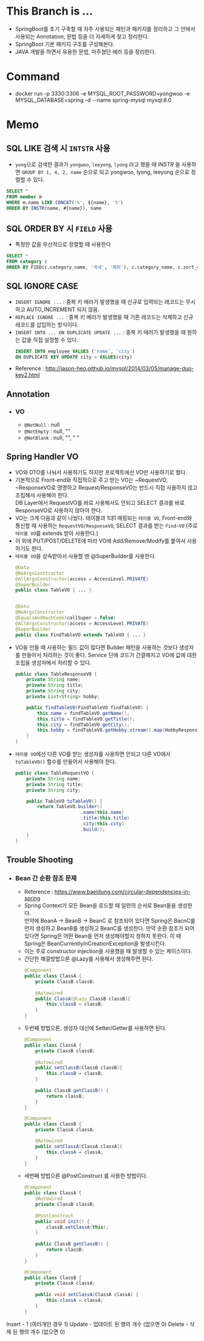 # This Branch is ...
- SpringBoot를 초기 구축할 때 자주 사용되는 패턴과 패키지를 정리하고 그 안에서 사용되는 Annotation, 문법 등을 더 자세하게 찾고 정리한다.
- SpringBoot 기본 패키지 구조를 구성해본다.
- JAVA 개발을 하면서 유용한 문법, 마주쳤던 에러 등을 정리한다.

# Command
- docker run -p 3330:3306 -e MYSQL_ROOT_PASSWORD=yongwoo -e MYSQL_DATABASE=spring -d --name spring-mysql mysql:8.0

# Memo
## SQL LIKE 검색 시 `INTSTR` 사용
  -  `yong`으로 검색한 결과가 `yongwoo`, `leeyong`, `lyong` 라고 했을 때 _INSTR_ 을 사용하면 `GROUP BY 1, 4, 2, name` 순으로 되고 yongwoo, lyong, leeyong 순으로 정렬할 수 있다.
  ```sql
  SELECT *
  FROM member m
  WHERE m.name LIKE CONCAT('%', ${name}, '%')
  ORDER BY INSTR(name, #{name}), name
  ```

## SQL ORDER BY 시 `FIELD` 사용
  - 특정한 값을 우선적으로 정렬할 때 사용한다
  ```sql
  SELECT *
  FROM category c
  ORDER BY FIED(c.category_name, '국내', '해외'), c.category_name, c.sort_order
  ```

## SQL IGNORE CASE
- `INSERT IGNORE ...` : 중복 키 에러가 발생했을 때 신규로 입력되는 레코드는 무시하고 AUTO_INCREMENT 되지 않음.
- `REPLACE IGNORE ...` : 중복 키 에러가 발생했을 때 기존 레코드는 삭제하고 신규 레코드를 삽입하는 방식이다. 
- `INSERT INTO ... ON DUPLICATE UPDATE ...` : 중복 키 에러가 발생했을 때 원하는 값을 직접 설정할 수 있다.
    ```sql
    INSERT INTO employee VALUES ('name', 'city')
    ON DUPLICATE KEY UPDATE city = VALUES(city)
    ```
- Reference : http://jason-heo.github.io/mysql/2014/03/05/manage-dup-key2.html

## Annotation
  - ### VO
    - `@NotNull` : null
    - `@NotEmpty` : null, ""
    - `@NotBlank` : null, "", " "

## Spring Handler VO
  - VO와 DTO를 나눠서 사용하기도 하지만 프로젝트에선 VO만 사용하기로 했다.
  - 기본적으로 Front-end와 직접적으로 주고 받는 VO는 ~RequestVO, ~ResponseVO로 명명하고 Request/ResponseVO는 반드시 직접 사용하지 않고 조립해서 사용해야 한다.\
    DB Layer에서 RequestVO를 바로 사용해서도 안되고 SELECT 결과를 바로 ResponseVO로 사용하지 않아야 한다.
  - VO는 크게 다음과 같이 나눴다. 테이블과 1대1 매핑되는 `테이블 VO`, Front-end와 통신할 때 사용하는 `RequestVO/ResponseVO`, SELECT 결과를 받는 `Find~VO` (주로 `테이블 VO`를 extends 받아 사용한다.)
  - 이 외에 PUT/POST/DELETE에 따라 VO에 Add/Remove/Modify를 붙여서 사용하기도 한다.
  - `테이블 VO`을 상속받아서 사용할 땐 @SuperBuilder를 사용한다.
    ```java
    @Data
    @NoArgsConstructor
    @AllArgsConstructor(access = AccessLevel.PRIVATE)
    @SuperBuilder
    public class TableVO { ... }
    
    
    @Data
    @NoArgsConstructor
    @EqualsAndHashCode(callSuper = false)
    @AllArgsConstructor(access = AccessLevel.PRIVATE)
    @SuperBuilder
    public class FindTableVO extends TableVO { ... }
    ```
  - VO을 만들 때 사용하는 필드 값이 많다면 Builder 패턴을 사용하는 것보다 생성자를 만들어서 처리하는 것이 좋다. Service 단에 코드가 간결해지고 VO에 값에 대한 조립을 생성자에서 처리할 수 있다. 
    ```java
    public class TableResponseVO {
        private String name;
        private String title;
        private String city;
        private List<String> hobby;
    
        public findTableVO(FindTableVO findTableVO) {
            this.name = findTableVO.getName();
            this.title = findTableVO.getTitle();
            this.city = findTableVO.getCity();
            this.hobby = findTableVO.getHobby.stream().map(HobbyResponseVO::new).collect(Collectors.toList());
        }
    }
    ```
  - `테이블 VO`에선 다른 VO를 받는 생성자를 사용하면 안되고 다른 VO에서 `toTableVO()` 함수를 만들어서 사용해야 한다.
    ```java
    public class TableRequestVO {
        private String name;
        private String title;
        private String city;
    
        public TableVO toTableVO() {
            return TableVO.builder()
                            .name(this.name)
                            .title(this.title)
                            .city(this.city)
                            .build();
        }
    }
    ```
## Trouble Shooting
- ### Bean 간 순환 참조 문제
  - Reference : https://www.baeldung.com/circular-dependencies-in-spring
  - Spring Context가 모든 Bean을 로드할 때 일련의 순서로 Bean들을 생성한다.\
    만약에 BeanA -> BeanB -> BeanC 로 참조되어 있다면 Spring은 BacnC를 먼저 생성하고 BeanB를 생성하고 BeanC를 생성한다. 만약 순환 참조가 되어 있다면 Spring은 어떤 Bean을 먼저 생성해야할지 정하지 못한다. 이 때 Spring은 BeanCurrentlyInCreationException을 발생시킨다.
  - 이는 주로 constructor injection을 사용했을 때 발생할 수 있는 케이스이다.
  - 간단한 해결방법으론 @Lazy를 사용해서 생성해주면 된다.
    ```java
    @Component
    public class ClassA {
        private ClassB classB;
        
        @Autowired
        public ClassA(@Lazy ClassB classB){
            this.classB = classB;
        }
    }
    ```
  - 두번째 방법으론, 생성자 대신에 Setter/Getter를 사용하면 된다.
    ```java
    @Component
    public class ClassA {
        private ClassB classB;
        
        @Autowired
        public setClassB(ClassB classB){
            this.classB = classB;
        }
        
        public ClassB getClassB() {
            return classB;
        }
    }
    ```
    ```java
    @Component
    public class ClassB {
        private ClassA classA;
    
        @Autowired
        public setClassA(ClassA classA){
            this.classA = classA;
        }
    }
    ```
  - 세번째 방법으론 @PostConstruct 를 사용한 방법이다.
    ```java
    @Component
    public class ClassA {
        @Autowired
        private ClassB classB;
        
        @PostConstruct
        public void init() {
            classB.setClassA(this);
        }
        
        public ClassB getClassB() {
            return classB;
        }
    }
    ```
    ```java
    @Component
    public class ClassB {
        private ClassA classA;
        
        public void setClassA(ClassA classA) {
            this.classA = classA;
        }
    }
    ```

Insert - 1 (여러개인 경우 1) 
Update - 업데이트 된 행의 개수 (없으면 0) 
Delete - 삭제 된 행의 개수 (없으면 0)